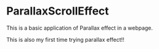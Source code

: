# ParallaxScrollEffect
This is a basic application of Parallax effect in a webpage.


This is also my first time trying parallax effect!!
